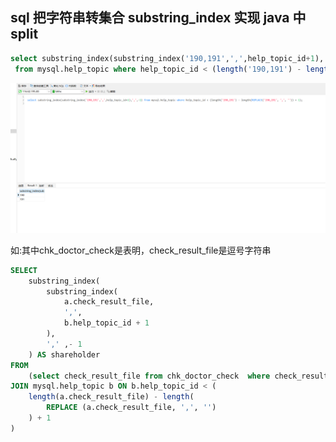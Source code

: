 ## sql 把字符串转集合 substring_index 实现 java 中 split

```sql
select substring_index(substring_index('190,191',',',help_topic_id+1),',',-1)
 from mysql.help_topic where help_topic_id < (length('190,191') - length(REPLACE('190,191', ',', '')) + 1);
```



![](../../assets/1659272791724.png)





如:其中chk_doctor_check是表明，check_result_file是逗号字符串



```sql
SELECT
    substring_index(
        substring_index(
            a.check_result_file,
            ',',
            b.help_topic_id + 1
        ),
        ',' ,- 1
    ) AS shareholder
FROM
    (select check_result_file from chk_doctor_check  where check_result_file is not null) a
JOIN mysql.help_topic b ON b.help_topic_id < (
    length(a.check_result_file) - length(
        REPLACE (a.check_result_file, ',', '')
    ) + 1
)
```

